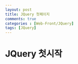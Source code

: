 ```yaml
---
layout: post
title: JQuery 첫페이지 
comments: true 
categories : [Web-Front/JQuery]
tags: [JQuery]
---
```


# JQuery 첫시작